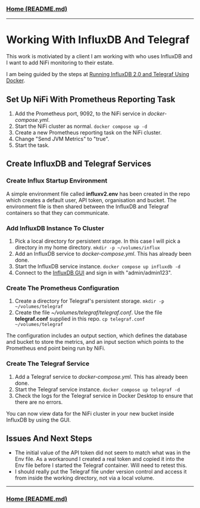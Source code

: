 ### [Home (README.md)](../README.md)
---

# Working With InfluxDB And Telegraf

This work is motiviated by a client I am working with who uses InfluxDB and I want to add NiFi monitoring to their estate.

I am being guided by the steps at [Running InfluxDB 2.0 and Telegraf Using Docker](https://www.influxdata.com/blog/running-influxdb-2-0-and-telegraf-using-docker/).

## Set Up NiFi With Prometheus Reporting Task

1. Add the Prometheus port, 9092, to the NiFi service in *docker-compose.yml*.
2. Start the NiFi cluster as normal. ``docker compose up -d``
3. Create a new Prometheus reporting task on the NiFi cluster.
4. Change "Send JVM Metrics" to "true".
5. Start the task.

## Create InfluxDB and Telegraf Services

### Create Influx Startup Environment

A simple environment file called **influxv2.env** has been created in the repo which creates a default user, API token, organisation and bucket. The environment file is then shared between the InfluxDB and Telegraf containers so that they can communicate.

### Add InfluxDB Instance To Cluster

1. Pick a local directory for persistent storage. In this case I will pick a directory in my home directory. ``mkdir -p ~/volumes/influx``
2. Add an InfluxDB service to *docker-compose.yml*. This has already been done.
3. Start the InfluxDB service instance. ``docker compose up influxdb -d``
4. Connect to the [InfluxDB GUI](http://localhost:8086) and sign in with "admin/admin123".

### Create The Prometheus Configuration

1. Create a directory for Telegraf's persistent storage. ``mkdir -p ~/volumes/telegraf``
2. Create the file *~/volumes/telegraf/telegraf.conf*. Use the file **telegraf.conf** supplied in this repo. ``cp telegraf.conf ~/volumes/telegraf``

The configuration includes an output section, which defines the database and bucket to store the metrics, and an input section which points to the Prometheus end point being run by NiFi.

### Create The Telegraf Service

1. Add a Telegraf service to *docker-compose.yml*. This has already been done.
2. Start the Telegraf service instance. ``docker compose up telegraf -d``
3. Check the logs for the Telegraf service in Docker Desktop to ensure that there are no errors.

You can now view data for the NiFi cluster in your new bucket inside InfluxDB by using the GUI.

## Issues And Next Steps

* The initial value of the API token did not seem to match what was in the Env file. As a workaround I created a real token and copied it into the Env file before I started the Telegraf container. Will need to retest this.
* I should really put the Telegraf file under version control and access it from inside the working directory, not via a local volume.

---
### [Home (README.md)](../README.md)
